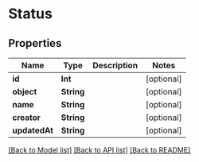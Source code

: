 # Status

## Properties
Name | Type | Description | Notes
------------ | ------------- | ------------- | -------------
**id** | **Int** |  | [optional] 
**object** | **String** |  | [optional] 
**name** | **String** |  | [optional] 
**creator** | **String** |  | [optional] 
**updatedAt** | **String** |  | [optional] 

[[Back to Model list]](../README.md#documentation-for-models) [[Back to API list]](../README.md#documentation-for-api-endpoints) [[Back to README]](../README.md)


